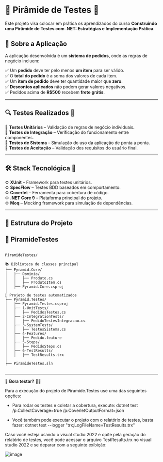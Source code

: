 # 🔺 Pirâmide de Testes 🚀

Este projeto visa colocar em prática os aprendizados do curso **Construindo uma Pirâmide de Testes com .NET: Estratégias e Implementação Prática**.  

## 🛒 Sobre a Aplicação  
A aplicação desenvolvida é um **sistema de pedidos**, onde as regras de negócio incluem:  

✅ Um **pedido** deve ter pelo menos **um item** para ser válido.  
✅ O **total do pedido** é a soma dos valores de cada item.  
✅ Um **item de pedido** deve ter quantidade maior que **zero**.  
✅ **Descontos aplicados** não podem gerar valores negativos.  
✅ Pedidos acima de **R$500** recebem **frete grátis**.  

---

## 🔍 **Testes Realizados** 🧪  

🔹 **Testes Unitários** – Validação de regras de negócio individuais.  
🔹 **Testes de Integração** – Verificação do funcionamento entre componentes.  
🔹 **Testes de Sistema** – Simulação do uso da aplicação de ponta a ponta.  
🔹 **Testes de Aceitação** – Validação dos requisitos do usuário final.  

---

## 🛠️ **Stack Tecnológica** 🚀  

⚙️ **XUnit** – Framework para testes unitários.  
⚙️ **SpecFlow** – Testes BDD baseados em comportamento.  
⚙️ **Coverlet** – Ferramenta para cobertura de código.  
⚙️ **.NET Core 9** – Plataforma principal do projeto.  
⚙️ **Moq** – Mocking framework para simulação de dependências.  

---

## 📂 **Estrutura do Projeto**

## 🔺 PiramideTestes

```

PiramideTestes/

📚 Biblioteca de classes principal  
├── Pyramid.Core/               
│   ├── Dominio/              
│   │   ├── Produto.cs         
│   │   ├── ProdutoItem.cs     
│   ├── Pyramid.Core.csproj    
│
🧪 Projeto de testes automatizados  
├── Pyramid.Testes/            
│   ├── Pyramid.Testes.csproj    
│   ├── 1-UnitTests/            
│   │   ├── PedidosTestes.cs   
│   ├── 2-IntegrationTests/     
│   │   ├── PedidoTestesIntegracao.cs  
│   ├── 3-SystemTests/        
│   │   ├── TestesSistema.cs   
│   ├── 4-Features/           
│   │   ├── Pedido.feature     
│   ├── 5-Steps/              
│   │   ├── PedidoSteps.cs     
│   ├── 6-TestResults/        
│   │   ├── TestResults.trx    
│  
├── PiramideTestes.sln


```


---

🚀 **Bora testar?** 💪✨

Para a execução do projeto de Piramide.Testes use uma das seguintes opções:

- Para rodar os testes e coletar a cobertura, execute: dotnet test /p:CollectCoverage=true /p:CoverletOutputFormat=json
  
- Você também pode executar o projeto com o relatório de testes, basta fazer: dotnet test --logger "trx;LogFileName=TestResults.trx"

Caso você esteja usando o visual studio 2022 e opite pela geração do relatório de testes, você pode acessar o arquivo TestResults.trx no visual studio 2022 e se deparar com a seguinte exibição:

![image](https://github.com/user-attachments/assets/41f8e2cc-e7e8-4159-b28e-ce5394959463)



